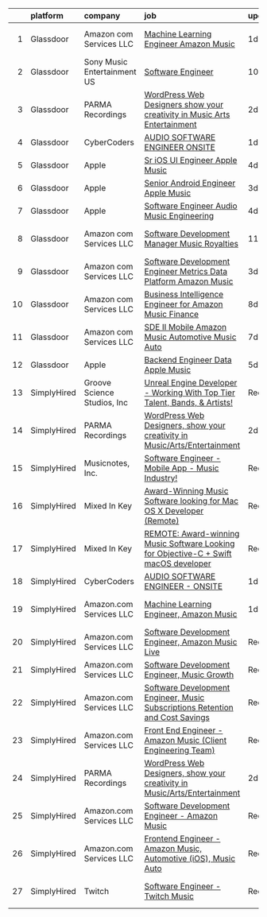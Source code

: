 

|    | platform    | company                     | job                                                                                                                                                                                                                                                                                                                                                                                                                                                                                                                                                                                                                                                                                                                                                                                                                                                                                                                                                                                                                                                                                                                                                                                                                                                                                                                                                                                     | update_time   | location                   |
|---:|:------------|:----------------------------|:----------------------------------------------------------------------------------------------------------------------------------------------------------------------------------------------------------------------------------------------------------------------------------------------------------------------------------------------------------------------------------------------------------------------------------------------------------------------------------------------------------------------------------------------------------------------------------------------------------------------------------------------------------------------------------------------------------------------------------------------------------------------------------------------------------------------------------------------------------------------------------------------------------------------------------------------------------------------------------------------------------------------------------------------------------------------------------------------------------------------------------------------------------------------------------------------------------------------------------------------------------------------------------------------------------------------------------------------------------------------------------------|:--------------|:---------------------------|
|  1 | Glassdoor   | Amazon com Services LLC     | [Machine Learning Engineer  Amazon Music](https://www.glassdoor.com/partner/jobListing.htm?pos=106&ao=1136043&s=58&guid=000001819ec8c3f381fc9c4f5e8d103b&src=GD_JOB_AD&t=SR&vt=w&cs=1_603a0eee&cb=1656226366668&jobListingId=1007962183549&jrtk=3-0-1g6fchh13ii2c801-1g6fchh1f2gpu000-7c0081a0693f6e3b-)                                                                                                                                                                                                                                                                                                                                                                                                                                                                                                                                                                                                                                                                                                                                                                                                                                                                                                                                                                                                                                                                                | 1d            | San Francisco, CA          |
|  2 | Glassdoor   | Sony Music Entertainment US | [Software Engineer](https://www.glassdoor.com/partner/jobListing.htm?pos=107&ao=1136043&s=58&guid=000001819ec8c3f381fc9c4f5e8d103b&src=GD_JOB_AD&t=SR&vt=w&ea=1&cs=1_baa21bc8&cb=1656226366668&jobListingId=1007942804723&jrtk=3-0-1g6fchh13ii2c801-1g6fchh1f2gpu000-3d69a6d98b0f3f4c-)                                                                                                                                                                                                                                                                                                                                                                                                                                                                                                                                                                                                                                                                                                                                                                                                                                                                                                                                                                                                                                                                                                 | 10d           | New York, NY               |
|  3 | Glassdoor   | PARMA Recordings            | [WordPress Web Designers  show your creativity in Music Arts Entertainment](https://www.glassdoor.com/partner/jobListing.htm?pos=101&ao=1110586&s=58&guid=000001819ec8c3f381fc9c4f5e8d103b&src=GD_JOB_AD&t=SR&vt=w&ea=1&cs=1_dc1a62af&cb=1656226366668&jobListingId=1007960095074&cpc=AC285F3A3ECA6BB0&jrtk=3-0-1g6fchh13ii2c801-1g6fchh1f2gpu000-a51dcf66eccc53eb--6NYlbfkN0BMd6i3W3qmAtDke4ZitYLMBEMpVvOQU_aO9JUqgRRkgwDvgaVV8jWDDkXv0s9VdhdFtp8vgpc7Xd14geBqCVRfeb-Zk2gFUWrnzfN3CO7_Kshg7e9lFPeLlS31PbWmaUmDuWqBwBaZIqP5E8OfSbZVpgw5zRAc4LpRHBRqxyh3tAhzUrHfLFIfhkH6S2Qey-adv67qM5MQjr-B8CvfRtcp2yZIFikAQTnM20DXR_gl-timjNhEu8iRcDD1LMx4YpW6tuVqpFsxzz1Y1mZUrJGjJz_-ARQxDJcNAaWKUa0xEvmrgv1WE3MsJ3bybmIOYcBOTlJrESz5vE9cIOJeJ1JQyVWf9eM6ZhnWDjFvQqigMlvzRmq5jEaMUvhfsCtj-J3yFqfBH77gzyPamhCi57Bb42rGnCLHMHZYoylGxw8cQpwsVbrYoE_UuVtrabyVDVvqQWRIJIiz-G72atiixFgUTBQ1CYROfovx2cNISF3JtBVNBXAMuGS1)                                                                                                                                                                                                                                                                                                                                                                                                                                                                                    | 2d            | Remote                     |
|  4 | Glassdoor   | CyberCoders                 | [AUDIO SOFTWARE ENGINEER   ONSITE](https://www.glassdoor.com/partner/jobListing.htm?pos=103&ao=1110586&s=58&guid=000001819ec8c3f381fc9c4f5e8d103b&src=GD_JOB_AD&t=SR&vt=w&ea=1&cs=1_66b8c214&cb=1656226366668&jobListingId=1007961975224&cpc=6FC5BA77C9A4CD78&jrtk=3-0-1g6fchh13ii2c801-1g6fchh1f2gpu000-b6235e2feb0b0fb5--6NYlbfkN0CpFJQzrgRR8WqXWK1qKKEqALWJw739KlKqr2H-MSI4eoBlI4EFrmor2FYZMP3muM0l2pCdR1lEkYQad70RamWRliXAwblxhpTvQzv0PCj3Pv52ZE0UmBc2zYc2lLn8YXoU1n662mAsLNK_eO1mv5bLozNhwunmvf7eKA6gi_po0JZoiACYKyF3NpjMawXfB40RqZwsnkXdtMavpfpLXmjVvoWijlrNzcH0TnmU1yjurvbyP08QoZ-bvXBv9peqe39G1M8lFQC4Mdy-5X8ciDyElMuJEZxO7XLOsaCLshQxMf48Hk5n4Kn4BP3ljyq8NyAPiWxTH633jn-I5vxV_yabUQbU3QgrBYWqQ38jFr2FO0eDOPDCysMsjD2NAIth1YYs6eBz3RpOew4SSSGfoyc3OJnNo21V7wWdv00jOrXkm42te6cX58Kkc8gUOiY1c0mX6ZfACm2Hfhgf9dtarogBSbVMJak2FB4xOVGRjA2Xta6W_oNtuWmwhYaaci_6FzWBkSkvflhNFCxKPJH4ZpKjGWjm-sn3pAmxAE68vGae4DkOH31nfqmpkes0A_9LN4T9A6Xx5bMellYAjIeFdTaxGYZ-UjdC6zyFRMeAYQkkiM28J20_b7oIf8VL4Jm2ifA0R0V_kHeo2PcNZTnT8y8BUQjZdZBd-Cn-RQQnxydy5dN96pUIeoMbtOqr27Wh1jT0n605iU1e6NGoaqcGAyrSARULEciYpOrGZPexlj-4gLW0KFL0VuLXqTwleGqWU6ntfD2Evg8foBKmQoZIQ4QceV2xJ-1gVS-fK49mAgZLvtamHZHEUUirGaYzmVhbBVR_yPH9w41tJfGsSZ7eS9skG8NoUo5doQn4Jjo0RMGVoWL9_e-B7Pnk3KAqUh_wJuFduNSdJbDJiQ0jsU6Z8m4tgRsyq5_grbP2JuNduPmg3R4TWc3vqgbZQko8eJYcIeFhJftAl4tiTXJc3zSiyd0XprN45gL3KOcet8akLCtffQ%3D%3D) | 1d            | San Jose, CA               |
|  5 | Glassdoor   | Apple                       | [Sr  iOS UI Engineer Apple Music](https://www.glassdoor.com/partner/jobListing.htm?pos=105&ao=1110586&s=58&guid=000001819ec8c3f381fc9c4f5e8d103b&src=GD_JOB_AD&t=SR&vt=w&cs=1_67ecb603&cb=1656226366668&jobListingId=1007953436787&cpc=9908D8D4413DBB8A&jrtk=3-0-1g6fchh13ii2c801-1g6fchh1f2gpu000-6b48f68127162d2d--6NYlbfkN0BvKrLyj5gPmtZO9T8euul8TCxuuKNOtzRJOomxnwSEodTz2Bc-sPZl1dBMH13w-jPG2G3T-i-GLEFchHGcFa8MguPlTO6XLwzAMQBFoGjqi0wt0Mh4MM14Z2gcB9Y4d2btViXEFylHFVO6cOHypjmR7yWFLre5OUuYQuv0UwgZNOu7sESO80E3r1I73JS8U9H-uDy8vufv_pAMfewUKSiqSSnJ-H9oOYEkj4g-9VtaHig_5SBTfvtlpvpbssJ1AQe5BZO0HStRbninAd00AV9_LHj4oyUMSxPATBqHkIXUSZqQjI9CIo29VUoJRWZPtIBbrGnLnxYGupi-OO-9NpJ9t7HFsVcJ0WsnmfSYyk8Ial-s9h0Ou1FsoMjfNDjXpfnU8eb_YMqV_3PzxtDCdINuIs2Jt57Tz4urofWsrN73gpuDMHOsFXp0LnYWFtJy8owAyA7We_kYReHiwre2l74x3F91hbn3vwr3rquK90zSZ1DWMEiWq0klkU9Il-506y_EKfE89aFkrP2-oDAHTWZVnoCqodZxjyaOdMSHve6uhTPtdkHfKNBq9WbkmQIJr8V2SngA0SYHLy8FDzjgCdGqj74b9JSj13swtiuje0cJyMSTdPEzVBfM6jjcBg3_PUtujh5HoZWZgoKWgKheR4qOCj2Oq_TU6MiMQB0lpfcS8r9Ygyd6SMa1xil6IrM2HcJ3XsQ3xPcTwOo7T4SohzsN9prIn7a-MwSQLoqSgcPfOXvO6xqnR21p_1qLvg7Fm6DgXrSzn3--vZB7xYx2FXeLWBLPlTANc5Guvtz4e2EteaW1MnwQQbNVXlY3WOoAQ0kLaxGRTacgfyQqD2U8B_f-lSw_-luQ2go7wZ-2ZebUBfuaKThfHzTgY6GwIqkeubMnA4iLk6p4WSu1ZBaoz4GKpGEfVgo55nHoB1Wxo0oTae575XN8TAHkY3qTy1EIAKP_RbA5ijQWFV11qIqFYU_x)                                   | 4d            | Seattle, WA                |
|  6 | Glassdoor   | Apple                       | [Senior Android Engineer   Apple Music](https://www.glassdoor.com/partner/jobListing.htm?pos=104&ao=1110586&s=58&guid=000001819ec8c3f381fc9c4f5e8d103b&src=GD_JOB_AD&t=SR&vt=w&cs=1_114b9cab&cb=1656226366668&jobListingId=1007958336118&cpc=334ABAF5D42DC775&jrtk=3-0-1g6fchh13ii2c801-1g6fchh1f2gpu000-a70bb27c68a7a6c6--6NYlbfkN0BvKrLyj5gPmtZO9T8euul8TCxuuKNOtzRJOomxnwSEodTz2Bc-sPZlC5mDe-NOaJgTibUZKWwoj1L5CZzuCvYelZTCfuoFm050DBiCh4fW3g-g9QvrvuGh2I-00PtdeaHO2a5ACvBLmptIwfTXWCMvWShVtPZBMuwfxpqy-2sTJycBbLmcneUGxVlDSD-YBQeDDVyiKEVs3KUuZbUjLQhBbitcsz4o7TAKLseZi-xHOMfwZvxei9FJA12rXvhgi-6SsTldpNcegC6Zc8GH_ydvgCvZDTVPxH4mKLW3-_RS8djfsQHHzOk_IsBRcfvb9H8RS3FE9JcmIGjp0XKGXIQGZxypybx6vxht3l0ElBbPvUh9SX0G9XSCmuCo58EnEFCJmnFsWxnJLS3wjjc7DmR7a-h9zscheob7wTgbrQIb41VhSpGCU46ELu15hLaJxIzCJ-u2tgaFPKjg41YbR4LgB0QbF0Fd7L6_VNVBhpXNhOnotiPkoAM3UfcKdCuYj_G0EvMAgB0lesHTGhtZ4UbzbQTSCbqSZmLObNkpPwE6n2xiIpEsIqOudeVi-uDLPvsq2akQwHr1IZ5ztSUUq4EEv1blJluw46m3ZmwfNLnRkdpYdBwZNLjKXza1PrzbjLBDiBX_bB_sYpZB7vfx_3q0QaCm1xbhuwMWUbZ60avaAYD8jcUjgV8j4CZzvetI9tFM2DdJTdOyyYsZHrkgmktdqeDeJbFoxX_BCRUcRM5XFUarQL_ELe5XnOS5-4vdhFcu7cMosS7cbwXowY5URTQSOG54EgnIZ30R69McIBlyaovz3MXZLm4QkbX0YPWQRg34reiaK8dXRps_dj1MLNDNfJM8IWUPCicvURhAydJVeUu7HdEAC-RaC5_o22x7YZNt0l7A49wiiZCrCcKjVpPMTFgEoADaFJlLbR7KlxFbFWvmyl7O1q77DmeCocLFdBmB75-zlef7mpm_sHoHhybO4BjGKCFXmrM%3D)               | 3d            | San Diego, CA              |
|  7 | Glassdoor   | Apple                       | [Software Engineer   Audio Music Engineering](https://www.glassdoor.com/partner/jobListing.htm?pos=110&ao=1136043&s=58&guid=000001819ec8c3f381fc9c4f5e8d103b&src=GD_JOB_AD&t=SR&vt=w&cs=1_2cf4ff1f&cb=1656226366669&jobListingId=1007955752450&jrtk=3-0-1g6fchh13ii2c801-1g6fchh1f2gpu000-446771cb462b14eb-)                                                                                                                                                                                                                                                                                                                                                                                                                                                                                                                                                                                                                                                                                                                                                                                                                                                                                                                                                                                                                                                                            | 4d            | Cupertino, CA              |
|  8 | Glassdoor   | Amazon com Services LLC     | [Software Development Manager  Music Royalties](https://www.glassdoor.com/partner/jobListing.htm?pos=112&ao=1136043&s=58&guid=000001819ec8c3f381fc9c4f5e8d103b&src=GD_JOB_AD&t=SR&vt=w&cs=1_c9dc3532&cb=1656226366669&jobListingId=1007940033192&jrtk=3-0-1g6fchh13ii2c801-1g6fchh1f2gpu000-5aee6b857832b447-)                                                                                                                                                                                                                                                                                                                                                                                                                                                                                                                                                                                                                                                                                                                                                                                                                                                                                                                                                                                                                                                                          | 11d           | San Francisco, CA          |
|  9 | Glassdoor   | Amazon com Services LLC     | [Software Development Engineer  Metrics   Data Platform   Amazon Music](https://www.glassdoor.com/partner/jobListing.htm?pos=111&ao=1136043&s=58&guid=000001819ec8c3f381fc9c4f5e8d103b&src=GD_JOB_AD&t=SR&vt=w&cs=1_2f9938a1&cb=1656226366669&jobListingId=1007957429446&jrtk=3-0-1g6fchh13ii2c801-1g6fchh1f2gpu000-77d5ce824f4c9a71-)                                                                                                                                                                                                                                                                                                                                                                                                                                                                                                                                                                                                                                                                                                                                                                                                                                                                                                                                                                                                                                                  | 3d            | San Francisco, CA          |
| 10 | Glassdoor   | Amazon com Services LLC     | [Business Intelligence Engineer for Amazon Music Finance](https://www.glassdoor.com/partner/jobListing.htm?pos=109&ao=1136043&s=58&guid=000001819ec8c3f381fc9c4f5e8d103b&src=GD_JOB_AD&t=SR&vt=w&cs=1_920f13a3&cb=1656226366669&jobListingId=1007946590105&jrtk=3-0-1g6fchh13ii2c801-1g6fchh1f2gpu000-76e678a6ae5e6aee-)                                                                                                                                                                                                                                                                                                                                                                                                                                                                                                                                                                                                                                                                                                                                                                                                                                                                                                                                                                                                                                                                | 8d            | Seattle, WA                |
| 11 | Glassdoor   | Amazon com Services LLC     | [SDE II  Mobile   Amazon Music  Automotive  Music Auto](https://www.glassdoor.com/partner/jobListing.htm?pos=108&ao=1136043&s=58&guid=000001819ec8c3f381fc9c4f5e8d103b&src=GD_JOB_AD&t=SR&vt=w&cs=1_11cd3db2&cb=1656226366669&jobListingId=1007948565687&jrtk=3-0-1g6fchh13ii2c801-1g6fchh1f2gpu000-3f36ab6b9ae958b7-)                                                                                                                                                                                                                                                                                                                                                                                                                                                                                                                                                                                                                                                                                                                                                                                                                                                                                                                                                                                                                                                                  | 7d            | Remote                     |
| 12 | Glassdoor   | Apple                       | [Backend Engineer Data   Apple Music](https://www.glassdoor.com/partner/jobListing.htm?pos=102&ao=1110586&s=58&guid=000001819ec8c3f381fc9c4f5e8d103b&src=GD_JOB_AD&t=SR&vt=w&cs=1_1767dc1f&cb=1656226366667&jobListingId=1007950938244&cpc=9908D8D4413DBB8A&jrtk=3-0-1g6fchh13ii2c801-1g6fchh1f2gpu000-12d83685509c3883--6NYlbfkN0BvKrLyj5gPmtZO9T8euul8TCxuuKNOtzRJOomxnwSEodTz2Bc-sPZlFpP0h5lDivqTF5_QeIpS_cDvN7FQMh8G5Q27mXkfq6J_zu8iXTfNQv2d91851vXbBzAq-u4LhSiSVS7JHPHJJPqd4DPZm67dI48mIQvipeOSk8vKm-DGTN9R19FT1IwHiOJWuVH4dkKINxjCGukDvTqzGMcHFuPUBGNhmQ8V1beLUG1ULHPl_Bh9PwEZFsrSntc0BLucLSC7OGPD3_zWE7xu1CbBl2W3Fxl3-HB8kqhQM76npIM5WMuI5Z5lmSC1ETdu2Z2WsgzZWQwsfr2x50xyHoUDAmkJ3pDHCwLGK9grLirKRI5fJgrzLC2fQXYnK0imMUKJas9FxmNrosEstC9FIFkfiA6sh3_GdoBuUkAyxjrntNqy2pj4KthC9__XQBy6dcsgfF03wTyGLmMnygA0B5RJr7iyzg8FKNn9iCMUiXXZ3FrrOYHFwCbtPdC3m018mCQdMKQvVAsls-o2weqcnb_Etis59nEr-UbtAD80GvS4LFnQtsci1eOxFk4kpmicrV2tx87T0m2Wu5fcwO-hI2Q7IohIX2BqdzeiIxZGL1SzbpA8y48ssvN8l1V9a8y-_IC-w-1Y66NWs5yew88i-e5LMu72WqR5hxuO_3wA2NyFGCCg4jj1Me4DcuUi33y_6YFY_GBGCrsV6OseVQKOTBnSkQ31ozOM6lD3g9Ff91RUgw4nbdI2VwWl6GqfKYnIeO6H53VvguOFHfXDpT-g-iUznCveCuHjKcb9rOW17GjoriLz92u7swyS6e5ZgfsR9qPC8-umbTJdgWOfjmWWSx7LvS0qOZsU49fN84zvCKxsg4VL6c7DokY6YNJux7JI8jRjwOB12RePoJ1h_Ig5sz33ydZSRXK9ovkCtadvXS0jsS4eSsAW6P0JqwyfyyxehFxGVO67iHOu2Ezrm7CPkigdW3qt)                               | 5d            | New York, NY               |
| 13 | SimplyHired | Groove Science Studios, Inc | [Unreal Engine Developer - Working With Top Tier Talent, Bands, & Artists!](https://www.simplyhired.com/job/tMUv0bhv1WXQseALxCUyt4HnppYbuHAxKhmBeo43qD4xlbIyIH-L1Q?q=music+developer)                                                                                                                                                                                                                                                                                                                                                                                                                                                                                                                                                                                                                                                                                                                                                                                                                                                                                                                                                                                                                                                                                                                                                                                                   | Recently      | Remote                     |
| 14 | SimplyHired | PARMA Recordings            | [WordPress Web Designers, show your creativity in Music/Arts/Entertainment](https://www.simplyhired.com/job/Wpl3TU8XzCpcpJgy39HbFjwOkTi5fD0pThvI6-P168aePEhTBsPxGw?q=music+developer)                                                                                                                                                                                                                                                                                                                                                                                                                                                                                                                                                                                                                                                                                                                                                                                                                                                                                                                                                                                                                                                                                                                                                                                                   | 2d            | Remote                     |
| 15 | SimplyHired | Musicnotes, Inc.            | [Software Engineer - Mobile App - Music Industry!](https://www.simplyhired.com/job/znPtqyuOs7-wVaRUojghv2RSA5GqEzrKbutvPlgAZWT6nXoyEGnC5Q?q=music+developer)                                                                                                                                                                                                                                                                                                                                                                                                                                                                                                                                                                                                                                                                                                                                                                                                                                                                                                                                                                                                                                                                                                                                                                                                                            | Recently      | Madison, WI                |
| 16 | SimplyHired | Mixed In Key                | [Award-Winning Music Software looking for Mac OS X Developer (Remote)](https://www.simplyhired.com/job/L-2EZU2jVtCOIASfQ2mTylRc_wBs8G000Bd98cub72rlOwsLWp3RJA?q=music+developer)                                                                                                                                                                                                                                                                                                                                                                                                                                                                                                                                                                                                                                                                                                                                                                                                                                                                                                                                                                                                                                                                                                                                                                                                        | Recently      | Miami, FL                  |
| 17 | SimplyHired | Mixed In Key                | [REMOTE: Award-winning Music Software Looking for Objective-C + Swift macOS developer](https://www.simplyhired.com/job/hp01aCVdwM9hovpsfWt-nTSQSiUrrYDI2aQZ3w5x5T-YN0cNGt-cJw?q=music+developer)                                                                                                                                                                                                                                                                                                                                                                                                                                                                                                                                                                                                                                                                                                                                                                                                                                                                                                                                                                                                                                                                                                                                                                                        | Recently      | Miami, FL                  |
| 18 | SimplyHired | CyberCoders                 | [AUDIO SOFTWARE ENGINEER - ONSITE](https://www.simplyhired.com/job/R1QLGUy0-bCRVYi8ijXhTcVbuOnq-X7yzIho7sxzRQRUcDRr27oUuw?q=music+developer)                                                                                                                                                                                                                                                                                                                                                                                                                                                                                                                                                                                                                                                                                                                                                                                                                                                                                                                                                                                                                                                                                                                                                                                                                                            | 1d            | San Jose, CA               |
| 19 | SimplyHired | Amazon.com Services LLC     | [Machine Learning Engineer, Amazon Music](https://www.simplyhired.com/job/_Y1pMuS8GqaPVObSsGXfN3YN9AOqcNVR5dvaxGMRJfdayWgqNrshHA?q=music+developer)                                                                                                                                                                                                                                                                                                                                                                                                                                                                                                                                                                                                                                                                                                                                                                                                                                                                                                                                                                                                                                                                                                                                                                                                                                     | 1d            | San Francisco, CA          |
| 20 | SimplyHired | Amazon.com Services LLC     | [Software Development Engineer, Amazon Music Live](https://www.simplyhired.com/job/mpgzgT6r885fjDF9t9oYbhMiUPQvAME3CQopjyPobkAI9WLjTXZnMg?q=music+developer)                                                                                                                                                                                                                                                                                                                                                                                                                                                                                                                                                                                                                                                                                                                                                                                                                                                                                                                                                                                                                                                                                                                                                                                                                            | Recently      | Remote +1 location         |
| 21 | SimplyHired | Amazon.com Services LLC     | [Software Development Engineer, Music Growth](https://www.simplyhired.com/job/-fIKzrMiz647_EPO10X983-9DcW9djizcrV0u9GvFiMeKCTeXOA_BA?q=music+developer)                                                                                                                                                                                                                                                                                                                                                                                                                                                                                                                                                                                                                                                                                                                                                                                                                                                                                                                                                                                                                                                                                                                                                                                                                                 | Recently      | Remote +1 location         |
| 22 | SimplyHired | Amazon.com Services LLC     | [Software Development Engineer, Music Subscriptions Retention and Cost Savings](https://www.simplyhired.com/job/9h38VFyEI3JMLD0H4nqsw3pBt5h-TAtcRvMyq9CZsM-Hang_JRILeQ?q=music+developer)                                                                                                                                                                                                                                                                                                                                                                                                                                                                                                                                                                                                                                                                                                                                                                                                                                                                                                                                                                                                                                                                                                                                                                                               | Recently      | Remote +2 locations        |
| 23 | SimplyHired | Amazon.com Services LLC     | [Front End Engineer - Amazon Music (Client Engineering Team)](https://www.simplyhired.com/job/QaI_ahQVy5zuNvPgbocrNMpWK-jH-jWl3s8lPrOYPdHm5Ky4GZL7XQ?q=music+developer)                                                                                                                                                                                                                                                                                                                                                                                                                                                                                                                                                                                                                                                                                                                                                                                                                                                                                                                                                                                                                                                                                                                                                                                                                 | Recently      | Culver City, CA            |
| 24 | SimplyHired | PARMA Recordings            | [WordPress Web Designers, show your creativity in Music/Arts/Entertainment](https://www.simplyhired.com/job/Wpl3TU8XzCpcpJgy39HbFjwOkTi5fD0pThvI6-P168aePEhTBsPxGw?q=music+developer)                                                                                                                                                                                                                                                                                                                                                                                                                                                                                                                                                                                                                                                                                                                                                                                                                                                                                                                                                                                                                                                                                                                                                                                                   | 2d            | Remote                     |
| 25 | SimplyHired | Amazon.com Services LLC     | [Software Development Engineer - Amazon Music](https://www.simplyhired.com/job/CFkzTN_x28vcswbOcF6bRfTpcCPkGQ0JAuAh30SNFZj-ob2yEbbgNA?q=music+developer)                                                                                                                                                                                                                                                                                                                                                                                                                                                                                                                                                                                                                                                                                                                                                                                                                                                                                                                                                                                                                                                                                                                                                                                                                                | Recently      | Sunnyvale, CA +8 locations |
| 26 | SimplyHired | Amazon.com Services LLC     | [Frontend Engineer - Amazon Music, Automotive (iOS), Music Auto](https://www.simplyhired.com/job/VQdz2PFegWGejNp9QHoTOkazuIbCGsv8zeNSvWRy3iLWwKg_jWR1AQ?q=music+developer)                                                                                                                                                                                                                                                                                                                                                                                                                                                                                                                                                                                                                                                                                                                                                                                                                                                                                                                                                                                                                                                                                                                                                                                                              | Recently      | Sunnyvale, CA              |
| 27 | SimplyHired | Twitch                      | [Software Engineer - Twitch Music](https://www.simplyhired.com/job/9EgRJ-5WdnumlMglgsmtZzio1yJuWSV_I5TC0uTo-w_9_gzSAC5Izw?q=music+developer)                                                                                                                                                                                                                                                                                                                                                                                                                                                                                                                                                                                                                                                                                                                                                                                                                                                                                                                                                                                                                                                                                                                                                                                                                                            | Recently      | Irvine, CA +3 locations    |